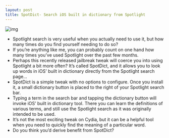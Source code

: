 ```yaml
---
layout: post
title: SpotDict- Search iOS built in dictionary from Spotlight
---
```

![img](http://media.idownloadblog.com/wp-content/uploads/2012/05/SpotDict-Screenshot.jpg)
* Spotlight search is very useful when you actually need to use it, but how many times do you find yourself needing to do so?
* If you’re anything like me, you can probably count on one hand how many times you’ve used Spotlight over the past few months.
* Perhaps this recently released jailbreak tweak will coerce you into using Spotlight a bit more often? It’s called SpotDict, and it allows you to look up words in iOS’ built in dictionary directly from the Spotlight search page…
* SpotDict is a simple tweak with no options to configure. Once you install it, a small dictionary button is placed to the right of your Spotlight search bar.
* Typing a term in the search bar and tapping the dictionary button will invoke iOS’ built in dictionary tool. There you can learn the definitions of various terms, and still use the Spotlight search as it was originally intended to be used.
* It’s not the most exciting tweak on Cydia, but it can be a helpful tool when you need to quickly find the meaning of a particular word.
* Do you think you’d derive benefit from SpotDict?

